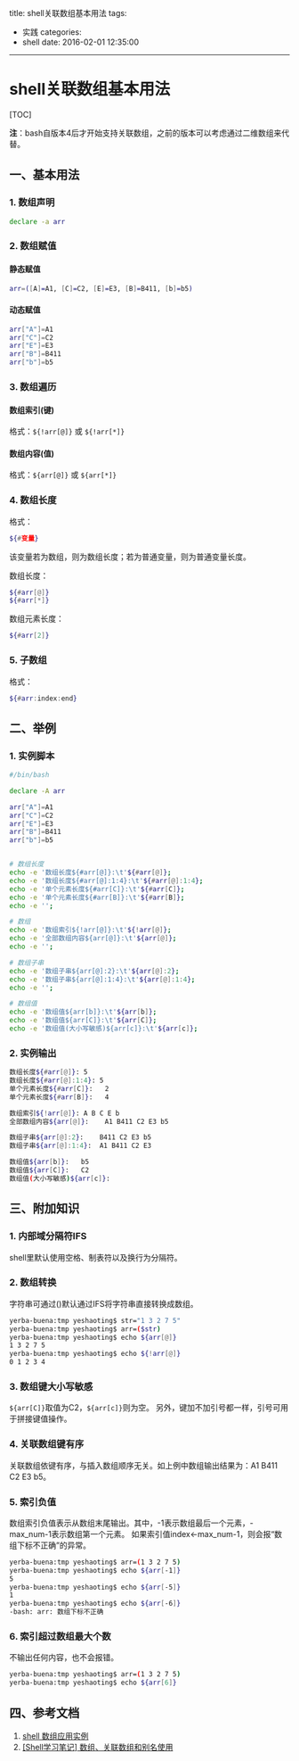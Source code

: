 title: shell关联数组基本用法
tags:
  - 实践
categories:
  - shell
date: 2016-02-01 12:35:00
---
# shell关联数组基本用法

[TOC]

**注**：bash自版本4后才开始支持关联数组，之前的版本可以考虑通过二维数组来代替。


## 一、基本用法

### 1. 数组声明
``` bash
declare -a arr
```


### 2. 数组赋值

#### 静态赋值
``` bash
arr=([A]=A1, [C]=C2, [E]=E3, [B]=B411, [b]=b5)
```

#### 动态赋值
``` bash
arr["A"]=A1
arr["C"]=C2
arr["E"]=E3
arr["B"]=B411
arr["b"]=b5
```


### 3. 数组遍历

#### 数组索引(键)
格式：`${!arr[@]}` 或 `${!arr[*]}`

#### 数组内容(值)
格式：`${arr[@]}` 或 `${arr[*]}`


### 4. 数组长度
格式：
``` bash
${#变量}
```
该变量若为数组，则为数组长度；若为普通变量，则为普通变量长度。

数组长度：
``` bash
${#arr[@]}
${#arr[*]}
```
数组元素长度：
``` bash
${#arr[2]}
```


### 5. 子数组
格式：
``` bash
${#arr:index:end}
```


<!-- more -->


## 二、举例

### 1. 实例脚本
``` bash
#/bin/bash

declare -A arr

arr["A"]=A1
arr["C"]=C2
arr["E"]=E3
arr["B"]=B411
arr["b"]=b5


# 数组长度
echo -e '数组长度${#arr[@]}:\t'${#arr[@]};
echo -e '数组长度${#arr[@]:1:4}:\t'${#arr[@]:1:4};
echo -e '单个元素长度${#arr[C]}:\t'${#arr[C]};
echo -e '单个元素长度${#arr[B]}:\t'${#arr[B]};
echo -e '';

# 数组
echo -e '数组索引${!arr[@]}:\t'${!arr[@]};
echo -e '全部数组内容${arr[@]}:\t'${arr[@]};
echo -e '';

# 数组子串
echo -e '数组子串${arr[@]:2}:\t'${arr[@]:2};
echo -e '数组子串${arr[@]:1:4}:\t'${arr[@]:1:4};
echo -e '';

# 数组值
echo -e '数组值${arr[b]}:\t'${arr[b]};
echo -e '数组值${arr[C]}:\t'${arr[C]};
echo -e '数组值(大小写敏感)${arr[c]}:\t'${arr[c]};
```


### 2. 实例输出
``` bash
数组长度${#arr[@]}:	5
数组长度${#arr[@]:1:4}:	5
单个元素长度${#arr[C]}:	2
单个元素长度${#arr[B]}:	4

数组索引${!arr[@]}:	A B C E b
全部数组内容${arr[@]}:	A1 B411 C2 E3 b5

数组子串${arr[@]:2}:	B411 C2 E3 b5
数组子串${arr[@]:1:4}:	A1 B411 C2 E3

数组值${arr[b]}:	b5
数组值${arr[C]}:	C2
数组值(大小写敏感)${arr[c]}:
```


## 三、附加知识

### 1. 内部域分隔符IFS
shell里默认使用空格、制表符以及换行为分隔符。

### 2. 数组转换
字符串可通过()默认通过IFS将字符串直接转换成数组。
``` bash
yerba-buena:tmp yeshaoting$ str="1 3 2 7 5"
yerba-buena:tmp yeshaoting$ arr=($str)
yerba-buena:tmp yeshaoting$ echo ${arr[@]}
1 3 2 7 5
yerba-buena:tmp yeshaoting$ echo ${!arr[@]}
0 1 2 3 4
```

### 3. 数组键大小写敏感
`${arr[C]}`取值为C2，`${arr[c]}`则为空。
另外，键加不加引号都一样，引号可用于拼接键值操作。

### 4. 关联数组键有序
关联数组依键有序，与插入数组顺序无关。如上例中数组输出结果为：A1 B411 C2 E3 b5。

### 5. 索引负值
数组索引负值表示从数组末尾输出。其中，-1表示数组最后一个元素，-max_num-1表示数组第一个元素。
如果索引值index<-max_num-1，则会报“数组下标不正确”的异常。
``` bash
yerba-buena:tmp yeshaoting$ arr=(1 3 2 7 5)
yerba-buena:tmp yeshaoting$ echo ${arr[-1]}
5
yerba-buena:tmp yeshaoting$ echo ${arr[-5]}
1
yerba-buena:tmp yeshaoting$ echo ${arr[-6]}
-bash: arr: 数组下标不正确
```

### 6. 索引超过数组最大个数
不输出任何内容，也不会报错。
``` bash
yerba-buena:tmp yeshaoting$ arr=(1 3 2 7 5)
yerba-buena:tmp yeshaoting$ echo ${arr[6]}
```



## 四、参考文档
1. [shell 数组应用实例](http://salogs.com/news/2015/08/02/shell-array-demo/)
2. [[Shell学习笔记] 数组、关联数组和别名使用](http://www.1987.name/164.html)